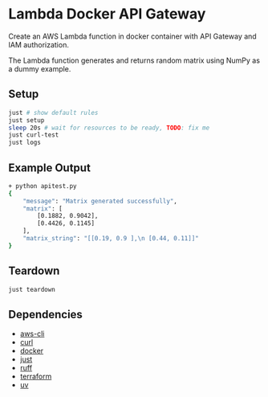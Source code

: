 # Lambda Docker API Gateway

Create an AWS Lambda function in docker container with API Gateway and IAM authorization.

The Lambda function generates and returns random matrix using NumPy as a dummy example.

## Setup

```bash
just # show default rules
just setup
sleep 20s # wait for resources to be ready, TODO: fix me
just curl-test
just logs
```


## Example Output

```bash
+ python apitest.py
{
    "message": "Matrix generated successfully",
    "matrix": [
        [0.1882, 0.9042],
        [0.4426, 0.1145]
    ],
    "matrix_string": "[[0.19, 0.9 ],\n [0.44, 0.11]]"
}
```

## Teardown

```bash
just teardown
```

## Dependencies

- [aws-cli](https://github.com/aws/aws-cli)
- [curl](https://github.com/curl/curl)
- [docker](https://github.com/docker/docker-ce)
- [just](https://github.com/casey/just)
- [ruff](https://github.com/astral-sh/ruff)
- [terraform](https://github.com/hashicorp/terraform)
- [uv](https://github.com/astral-sh/uv)
